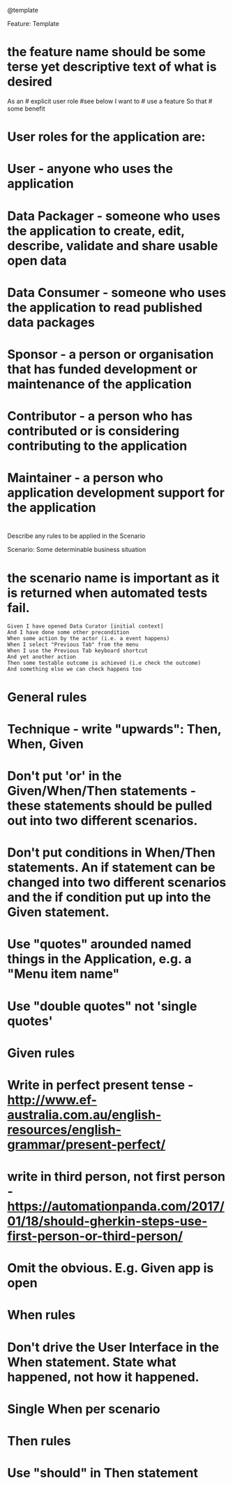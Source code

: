 @template

Feature: Template
# the feature name should be some terse yet descriptive text of what is desired
  As an # explicit user role #see below
  I want to # use a feature
  So that # some benefit

# User roles for the application are:
#
#   User - anyone who uses the application
#   Data Packager - someone who uses the application to create, edit, describe, validate and share usable open data
#   Data Consumer - someone who uses the application to read published data packages
#   Sponsor - a person or organisation that has funded development or maintenance of the application
#   Contributor - a person who has contributed or is considering contributing to the application
#   Maintainer - a person who application development support for the application
#

  Describe any rules to be applied in the Scenario


  Scenario: Some determinable business situation
#   the scenario name is important as it is returned when automated tests fail.
    Given I have opened Data Curator [initial context]
    And I have done some other precondition
    When some action by the actor (i.e. a event happens)
    When I select "Previous Tab" from the menu
    When I use the Previous Tab keyboard shortcut
    And yet another action
    Then some testable outcome is achieved (i.e check the outcome)
    And something else we can check happens too

# General rules
#
# Technique - write "upwards": Then, When, Given
#
# Don't put 'or' in the Given/When/Then statements - these statements should be pulled out into two different scenarios.
#
# Don't put conditions in  When/Then statements. An if statement can be changed into two different scenarios and the if condition put up into the Given statement.
#
# Use "quotes" arounded named things in the Application, e.g. a "Menu item name"
#
# Use "double quotes" not 'single quotes'
#




# Given rules
#
# Write in perfect present tense - http://www.ef-australia.com.au/english-resources/english-grammar/present-perfect/
#
# write in third person, not first person - https://automationpanda.com/2017/01/18/should-gherkin-steps-use-first-person-or-third-person/
#
# Omit the obvious. E.g. Given app is open
#
# When rules
#
# Don't drive the User Interface in the When statement. State what happened, not how it happened.
#
# Single When per scenario 
#
# Then rules
#
# Use "should" in Then statement
#

